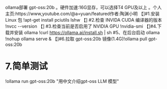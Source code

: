 ollama部署 gpt-oss:20b
。硬件加速:16G显存，可以选择T4 GPU及以上
。个人主页:https://www,youtube.com/@a=yuan/featured作者:陶渊小明
【]#1.安装 Linux 包
!apt-get install pciutils lshw
【] #2.检查 INVIDA CUDA 编译器的版本
!nvcc --version
【] #3.检查当前是否启用了 NVIDIA GPU
!nvidia-smi
【]#4.下载并安装 ollama
!curl https://ollama.ai/install.sh | sh
#5、在后台启动 ollama
!nohup ollama serve &
【]#6.拉取 gpt-oss:20b 镜像(1.4G)!ollama pull gpt-oss:20b
# 7.简单测试
!ollama run gpt-oss:20b "用中文介绍gpt-oss LLM 模型"